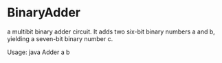 # BinaryAdder
a multibit binary adder circuit. It adds two six-bit binary numbers a and b, yielding a seven-bit binary number c.

Usage: java Adder a b
